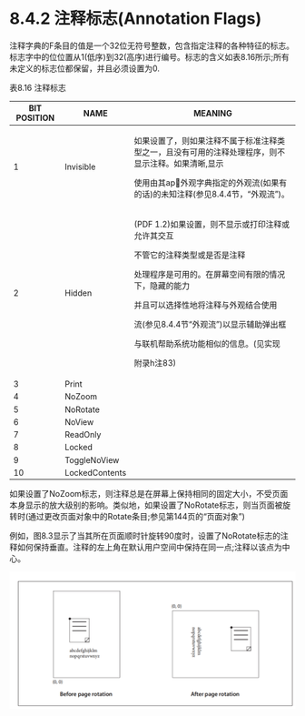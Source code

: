 # 8.4.2 注释标志(Annotation Flags)

注释字典的F条目的值是一个32位无符号整数，包含指定注释的各种特征的标志。标志字中的位位置从1(低序)到32(高序)进行编号。标志的含义如表8.16所示;所有未定义的标志位都保留，并且必须设置为0.

表8.16 注释标志

| BIT POSITION | NAME           | MEANING                                                                                                                                                                                    |
| ------------ | -------------- | ------------------------------------------------------------------------------------------------------------------------------------------------------------------------------------------ |
| 1            | Invisible      | <p>如果设置了，则如果注释不属于标准注释类型之一，且没有可用的注释处理程序，则不显示注释。如果清晰,显示</p><p>使用由其ap外观字典指定的外观流(如果有的话)的未知注释(参见8.4.4节，“外观流”)。</p>                                                                             |
| 2            | Hidden         | <p>(PDF 1.2)如果设置，则不显示或打印注释或允许其交互</p><p>不管它的注释类型或是否是注释</p><p>处理程序是可用的。在屏幕空间有限的情况下，隐藏的能力</p><p>并且可以选择性地将注释与外观结合使用</p><p>流(参见8.4.4节“外观流”)以显示辅助弹出框</p><p>与联机帮助系统功能相似的信息。(见实现</p><p>附录h注83)</p> |
| 3            | Print          |                                                                                                                                                                                            |
| 4            | NoZoom         |                                                                                                                                                                                            |
| 5            | NoRotate       |                                                                                                                                                                                            |
| 6            | NoView         |                                                                                                                                                                                            |
| 7            | ReadOnly       |                                                                                                                                                                                            |
| 8            | Locked         |                                                                                                                                                                                            |
| 9            | ToggleNoView   |                                                                                                                                                                                            |
| 10           | LockedContents |                                                                                                                                                                                            |

如果设置了NoZoom标志，则注释总是在屏幕上保持相同的固定大小，不受页面本身显示的放大级别的影响。类似地，如果设置了NoRotate标志，则当页面被旋转时(通过更改页面对象中的Rotate条目;参见第144页的“页面对象”)

例如，图8.3显示了当其所在页面顺时针旋转90度时，设置了NoRotate标志的注释如何保持垂直。注释的左上角在默认用户空间中保持在同一点;注释以该点为中心。

![图 8.3 使用NoRotate标志调整坐标系后](<../../.gitbook/assets/image (3).png>)
